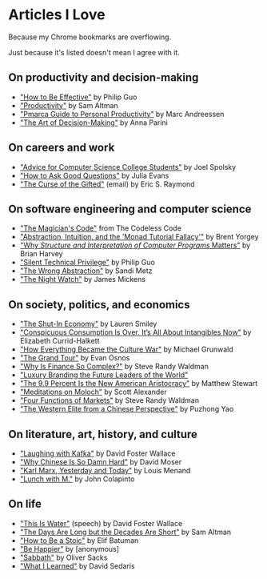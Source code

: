 # Articles I Love

Because my Chrome bookmarks are overflowing.

Just because it's listed doesn't mean I agree with it.

## On productivity and decision-making

* ["How to Be Effective"](http://www.pgbovine.net/productivity-tips.htm) by Philip Guo
* ["Productivity"](https://blog.samaltman.com/productivity) by Sam Altman
* ["Pmarca Guide to Personal Productivity"](https://pmarchive.com/guide_to_personal_productivity.html) by Marc Andreessen
* ["The Art of Decision-Making"](https://www.newyorker.com/magazine/2019/01/21/the-art-of-decision-making) by Anna Parini

## On careers and work

* ["Advice for Computer Science College Students"](https://www.joelonsoftware.com/2005/01/02/advice-for-computer-science-college-students/) by Joel Spolsky
* ["How to Ask Good Questions"](https://jvns.ca/blog/good-questions/) by Julia Evans
* ["The Curse of the Gifted"](https://lwn.net/2000/0824/a/esr-sharing.php3) (email) by Eric S. Raymond

## On software engineering and computer science

* ["The Magician's Code"](http://thecodelesscode.com/case/195) from The Codeless Code
* ["Abstraction, Intuition, and the 'Monad Tutorial Fallacy'"](https://byorgey.wordpress.com/2009/01/12/abstraction-intuition-and-the-monad-tutorial-fallacy/) by Brent Yorgey
* ["Why *Structure and Interpretation of Computer Programs* Matters"](https://people.eecs.berkeley.edu/~bh/sicp.html) by Brian Harvey
* ["Silent Technical Privilege"](http://pgbovine.net/tech-privilege.htm) by Philip Guo
* ["The Wrong Abstraction"](https://sandimetz.com/blog/2016/1/20/the-wrong-abstraction) by Sandi Metz
* ["The Night Watch"](https://www.usenix.org/system/files/1311_05-08_mickens.pdf) by James Mickens

## On society, politics, and economics

* ["The Shut-In Economy"](https://medium.com/matter/the-shut-in-economy-ec3ec1294816) by Lauren Smiley
* ["Conspicuous Consumption Is Over. It’s All About Intangibles Now"](https://aeon.co/ideas/conspicuous-consumption-is-over-its-all-about-intangibles-now) by Elizabeth Currid-Halkett
* ["How Everything Became the Culture War"](https://www.politico.com/magazine/story/2018/11/02/culture-war-liberals-conservatives-trump-2018-222095) by Michael Grunwald
* ["The Grand Tour"](https://www.newyorker.com/magazine/2011/04/18/the-grand-tour) by Evan Osnos
* ["Why Is Finance So Complex?"](https://www.interfluidity.com/v2/2669.html) by Steve Randy Waldman
* ["Luxury Branding the Future Leaders of the World"](https://thelastpsychiatrist.com/2011/11/luxury_branding_the_future_lea.html)
* ["The 9.9 Percent Is the New American Aristocracy"](https://www.theatlantic.com/magazine/archive/2018/06/the-birth-of-a-new-american-aristocracy/559130/) by Matthew Stewart
* ["Meditations on Moloch"](https://slatestarcodex.com/2014/07/30/meditations-on-moloch/) by Scott Alexander
* ["Four Functions of Markets"](https://www.interfluidity.com/v2/7333.html) by Steve Randy Waldman
* ["The Western Elite from a Chinese Perspective"](https://americanaffairsjournal.org/2017/11/western-elite-chinese-perspective/) by Puzhong Yao

## On literature, art, history, and culture

* ["Laughing with Kafka"](https://www.jstor.org/stable/41765707) by David Foster Wallace
* ["Why Chinese Is So Damn Hard"](http://www.pinyin.info/readings/texts/moser.html) by David Moser
* ["Karl Marx, Yesterday and Today"](https://www.newyorker.com/magazine/2016/10/10/karl-marx-yesterday-and-today) by Louis Menand
* ["Lunch with M."](https://www.newyorker.com/magazine/2009/11/23/lunch-with-m) by John Colapinto

## On life

* ["This Is Water"](https://fs.blog/2012/04/david-foster-wallace-this-is-water/) (speech) by David Foster Wallace
* ["The Days Are Long but the Decades Are Short"](https://blog.samaltman.com/the-days-are-long-but-the-decades-are-short) by Sam Altman
* ["How to Be a Stoic"](https://www.newyorker.com/magazine/2016/12/19/how-to-be-a-stoic) by Elif Batuman
* ["Be Happier"](https://www.lesswrong.com/posts/JHcTP4Ad8QAmRTCZm/be-happier) by [anonymous]
* ["Sabbath"](https://www.nytimes.com/2015/08/16/opinion/sunday/oliver-sacks-sabbath.html) by Oliver Sacks
* ["What I Learned"](https://www.newyorker.com/magazine/2006/06/26/what-i-learned) by David Sedaris
